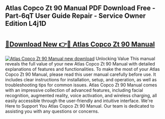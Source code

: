 ## Atlas Copco Zt 90 Manual PDF Download Free - Part-6qT User Guide Repair - Service Owner Edition L4j1D

# <h2><a href="http://bc80251.oget.top/?id=Atlas+Copco+Zt+90+Manual">🔗Download New 👉🔴 Atlas Copco Zt 90 Manual</a></h2>

[![Atlas Copco Zt 90 Manual new download](https://i.imgur.com/5g1atiW.png)](http://bc80251.oget.top/?id=Atlas+Copco+Zt+90+Manual)
Unlocking Value This manual reveals the full value of your new Atlas Copco Zt 90 Manual with detailed explanations of features and functionalities. To make the most of your Atlas Copco Zt 90 Manual, please read this user manual carefully before use. It includes clear instructions for installation, setup, and operation, as well as troubleshooting tips for common issues. Atlas Copco Zt 90 Manual comes with an impressive collection of advanced features, including facial recognition, augmented reality, voice activation, and wireless charging, all easily accessible through the user-friendly and intuitive interface. We're Here to Support You Atlas Copco Zt 90 Manual. Our team is dedicated to assisting you with any questions or concerns.
